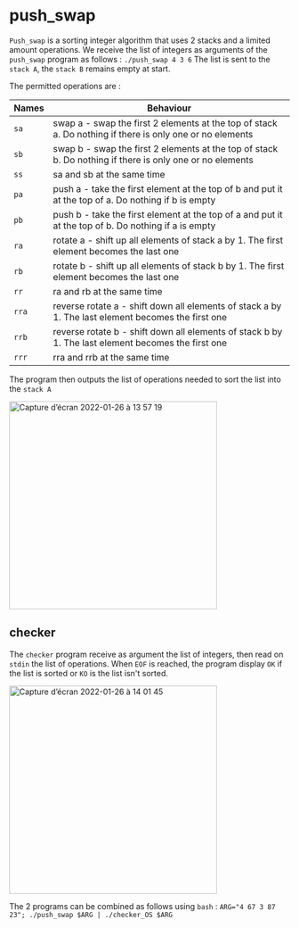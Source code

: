 # push_swap

`Push_swap` is a sorting integer algorithm that uses 2 stacks and a limited amount operations.
We receive the list of integers as arguments of the `push_swap` program as follows : `./push_swap 4 3 6`
The list is sent to the `stack A`, the `stack B` remains empty at start.

The permitted operations are :

| Names | Behaviour |
| --- | --- |
| `sa` | swap a - swap the first 2 elements at the top of stack a. Do nothing if there is only one or no elements |
| `sb` | swap b - swap the first 2 elements at the top of stack b. Do nothing if there is only one or no elements|
| `ss` | sa and sb at the same time |
| `pa` | push a - take the first element at the top of b and put it at the top of a. Do nothing if b is empty |
| `pb` | push b - take the first element at the top of a and put it at the top of b. Do nothing if a is empty |
| `ra` | rotate a - shift up all elements of stack a by 1. The first element becomes the last one |
| `rb` | rotate b - shift up all elements of stack b by 1. The first element becomes the last one |
| `rr` | ra and rb at the same time |
| `rra` | reverse rotate a - shift down all elements of stack a by 1. The last element becomes the first one |
| `rrb` | reverse rotate b - shift down all elements of stack b by 1. The last element becomes the first one |
| `rrr` | rra and rrb at the same time |

The program then outputs the list of operations needed to sort the list into the `stack A`

<img width="373" alt="Capture d’écran 2022-01-26 à 13 57 19" src="https://user-images.githubusercontent.com/56319429/151166887-fe1fbef8-38fa-4cf8-9c8b-c1fc47a94445.png">

## checker

The `checker` program receive as argument the list of integers, then read on `stdin` the list of operations. When `EOF` is reached, the program display `OK` if the list is sorted or `KO` is the list isn't sorted.

<img width="373" alt="Capture d’écran 2022-01-26 à 14 01 45" src="https://user-images.githubusercontent.com/56319429/151167560-bd563096-4c33-4e22-9c0b-e6f6ab831fb7.png">

The 2 programs can be combined as follows using `bash` : `ARG="4 67 3 87 23"; ./push_swap $ARG | ./checker_OS $ARG`
